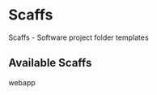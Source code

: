 Scaffs
======

Scaffs - Software project folder templates


Available Scaffs
----------------

webapp
